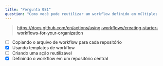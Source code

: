 ```yaml
---
title: "Pergunta 081"
question: "Como você pode reutilizar um workflow definido em múltiplos repositórios? (Escolha duas.)"
---
```



> https://docs.github.com/en/actions/using-workflows/creating-starter-workflows-for-your-organization
- [ ] Copiando o arquivo de workflow para cada repositório
- [x] Usando templates de workflow
- [ ] Criando uma ação reutilizável
- [x] Definindo o workflow em um repositório central
